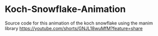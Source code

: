 # Koch-Snowflake-Animation
Source code for this animation of the koch snowflake using the manim library
https://youtube.com/shorts/GNJL18wuMfM?feature=share
